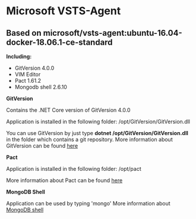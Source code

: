 # Microsoft VSTS-Agent
## Based on microsoft/vsts-agent:ubuntu-16.04-docker-18.06.1-ce-standard


**Including:**
* GitVersion 4.0.0
* VIM Editor
* Pact 1.61.2
* Mongodb shell 2.6.10


**GitVersion**

Contains the .NET Core version of GitVersion 4.0.0

Application is installed in the following folder: /opt/GitVersion/GitVersion.dll

You can use GitVersion by just type **dotnet /opt/GitVersion/GitVersion.dll** in the folder which contains a git repository.
More information about GitVersion can be found [here](https://gitversion.readthedocs.io/en/latest/)


**Pact**

Application is installed in the following folder: /opt/pact

More information about Pact can be found [here](https://github.com/pact-foundation/pact-ruby-standalone/releases)


**MongoDB Shell**

Application can be used by typing 'mongo'
More information about [MongoDB shell](https://docs.mongodb.com/manual/mongo/index.html)